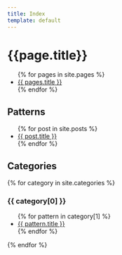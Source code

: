 ```yaml
---
title: Index
template: default
---
```


# {{page.title}}

<ul>
  {% for pages in site.pages %}
    <li>
      <a href="{{ pages.url | relative_url }}">{{ pages.title }}</a>
    </li>
  {% endfor %}
</ul>

## Patterns
<ul>
  {% for post in site.posts %}
    <li>
      <a href="{{ post.url | relative_url }}">{{ post.title }}</a>
    </li>
  {% endfor %}
</ul>

## Categories
{% for category in site.categories %}
  <h3>{{ category[0] }}</h3>
  <ul>
    {% for pattern in category[1] %}
      <li><a href="{{ pattern.url }}">{{ pattern.title }}</a></li>
    {% endfor %}
  </ul>
{% endfor %}
